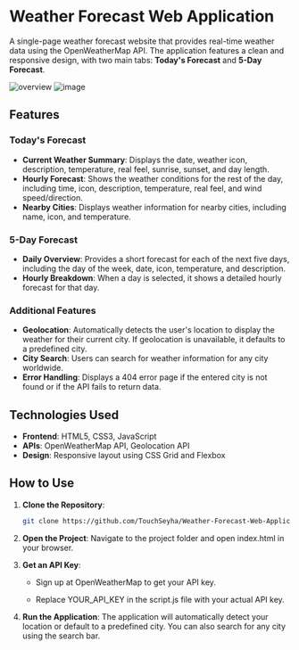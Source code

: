 # Weather Forecast Web Application

A single-page weather forecast website that provides real-time weather data using the OpenWeatherMap API. The application features a clean and responsive design, with two main tabs: **Today's Forecast** and **5-Day Forecast**.

![overview](https://github.com/user-attachments/assets/7e9e4847-5783-4ffa-8374-ce43b703ee58)
![image](https://github.com/user-attachments/assets/7b8dd938-e814-4b79-951e-7e8e9bfa5172)



## Features

### Today's Forecast
- **Current Weather Summary**: Displays the date, weather icon, description, temperature, real feel, sunrise, sunset, and day length.
- **Hourly Forecast**: Shows the weather conditions for the rest of the day, including time, icon, description, temperature, real feel, and wind speed/direction.
- **Nearby Cities**: Displays weather information for nearby cities, including name, icon, and temperature.

### 5-Day Forecast
- **Daily Overview**: Provides a short forecast for each of the next five days, including the day of the week, date, icon, temperature, and description.
- **Hourly Breakdown**: When a day is selected, it shows a detailed hourly forecast for that day.

### Additional Features
- **Geolocation**: Automatically detects the user's location to display the weather for their current city. If geolocation is unavailable, it defaults to a predefined city.
- **City Search**: Users can search for weather information for any city worldwide.
- **Error Handling**: Displays a 404 error page if the entered city is not found or if the API fails to return data.

## Technologies Used
- **Frontend**: HTML5, CSS3, JavaScript
- **APIs**: OpenWeatherMap API, Geolocation API
- **Design**: Responsive layout using CSS Grid and Flexbox

## How to Use
1. **Clone the Repository**:
   ```bash
   git clone https://github.com/TouchSeyha/Weather-Forecast-Web-Application.git

2. **Open the Project**: Navigate to the project folder and open index.html in your browser.

4. **Get an API Key**:

    - Sign up at OpenWeatherMap to get your API key.
  
    - Replace YOUR_API_KEY in the script.js file with your actual API key.

 5. **Run the Application**: The application will automatically detect your location or default to a predefined city. You can also search for any city using the search bar.
